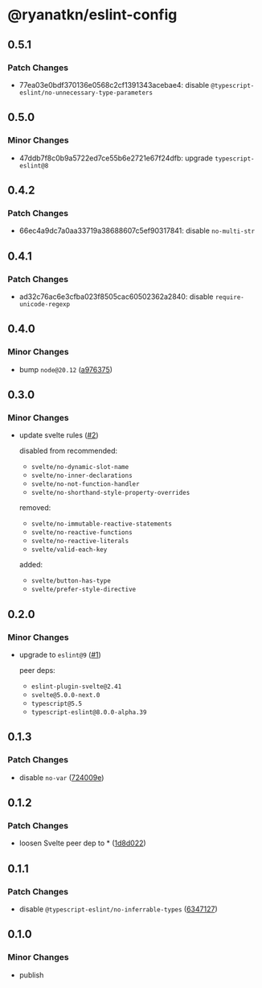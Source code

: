 # @ryanatkn/eslint-config

## 0.5.1

### Patch Changes

- 77ea03e0bdf370136e0568c2cf1391343acebae4: disable `@typescript-eslint/no-unnecessary-type-parameters`

## 0.5.0

### Minor Changes

- 47ddb7f8c0b9a5722ed7ce55b6e2721e67f24dfb: upgrade `typescript-eslint@8`

## 0.4.2

### Patch Changes

- 66ec4a9dc7a0aa33719a38688607c5ef90317841: disable `no-multi-str`

## 0.4.1

### Patch Changes

- ad32c76ac6e3cfba023f8505cac60502362a2840: disable `require-unicode-regexp`

## 0.4.0

### Minor Changes

- bump `node@20.12` ([a976375](https://github.com/ryanatkn/eslint-config/commit/a976375258330f84b992101a4419c2513bf5383c))

## 0.3.0

### Minor Changes

- update svelte rules ([#2](https://github.com/ryanatkn/eslint-config/pull/2))

  disabled from recommended:

  - `svelte/no-dynamic-slot-name`
  - `svelte/no-inner-declarations`
  - `svelte/no-not-function-handler`
  - `svelte/no-shorthand-style-property-overrides`

  removed:

  - `svelte/no-immutable-reactive-statements`
  - `svelte/no-reactive-functions`
  - `svelte/no-reactive-literals`
  - `svelte/valid-each-key`

  added:

  - `svelte/button-has-type`
  - `svelte/prefer-style-directive`

## 0.2.0

### Minor Changes

- upgrade to `eslint@9` ([#1](https://github.com/ryanatkn/eslint-config/pull/1))

  peer deps:

  - `eslint-plugin-svelte@2.41`
  - `svelte@5.0.0-next.0`
  - `typescript@5.5`
  - `typescript-eslint@8.0.0-alpha.39`

## 0.1.3

### Patch Changes

- disable `no-var` ([724009e](https://github.com/ryanatkn/eslint-config/commit/724009e692eb873c86161501fff9678aa88baf2e))

## 0.1.2

### Patch Changes

- loosen Svelte peer dep to \* ([1d8d022](https://github.com/ryanatkn/eslint-config/commit/1d8d0227f151ae37ea0992085338fa7030061ee7))

## 0.1.1

### Patch Changes

- disable `@typescript-eslint/no-inferrable-types` ([6347127](https://github.com/ryanatkn/eslint-config/commit/6347127))

## 0.1.0

### Minor Changes

- publish
